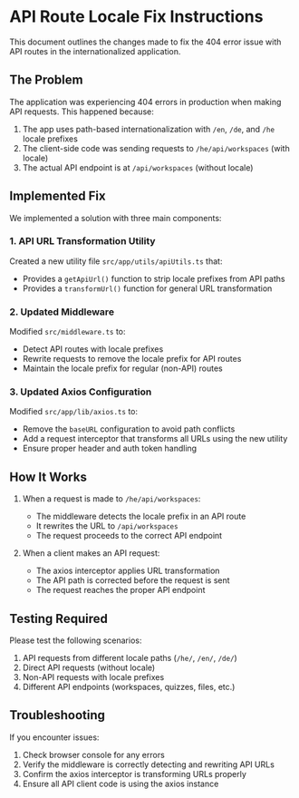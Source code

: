 # API Route Locale Fix Instructions

This document outlines the changes made to fix the 404 error issue with API routes in the internationalized application.

## The Problem

The application was experiencing 404 errors in production when making API requests. This happened because:

1. The app uses path-based internationalization with `/en`, `/de`, and `/he` locale prefixes
2. The client-side code was sending requests to `/he/api/workspaces` (with locale)
3. The actual API endpoint is at `/api/workspaces` (without locale)

## Implemented Fix

We implemented a solution with three main components:

### 1. API URL Transformation Utility

Created a new utility file `src/app/utils/apiUtils.ts` that:
- Provides a `getApiUrl()` function to strip locale prefixes from API paths
- Provides a `transformUrl()` function for general URL transformation

### 2. Updated Middleware

Modified `src/middleware.ts` to:
- Detect API routes with locale prefixes
- Rewrite requests to remove the locale prefix for API routes
- Maintain the locale prefix for regular (non-API) routes

### 3. Updated Axios Configuration

Modified `src/app/lib/axios.ts` to:
- Remove the `baseURL` configuration to avoid path conflicts
- Add a request interceptor that transforms all URLs using the new utility
- Ensure proper header and auth token handling

## How It Works

1. When a request is made to `/he/api/workspaces`:
   - The middleware detects the locale prefix in an API route
   - It rewrites the URL to `/api/workspaces`
   - The request proceeds to the correct API endpoint

2. When a client makes an API request:
   - The axios interceptor applies URL transformation
   - The API path is corrected before the request is sent
   - The request reaches the proper API endpoint

## Testing Required

Please test the following scenarios:

1. API requests from different locale paths (`/he/`, `/en/`, `/de/`)
2. Direct API requests (without locale)
3. Non-API requests with locale prefixes
4. Different API endpoints (workspaces, quizzes, files, etc.)

## Troubleshooting

If you encounter issues:

1. Check browser console for any errors
2. Verify the middleware is correctly detecting and rewriting API URLs
3. Confirm the axios interceptor is transforming URLs properly
4. Ensure all API client code is using the axios instance 